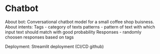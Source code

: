 # Chatbot

About bot: 
Conversational chatbot model for a small coffee shop buisness. 
About intents:
Tags - category of texts
patterns - pattern of text with which input text should match with good probability
Responses - randomly choosen responses based on tags

Deployment:
Streamlit deployment (CI/CD github)
